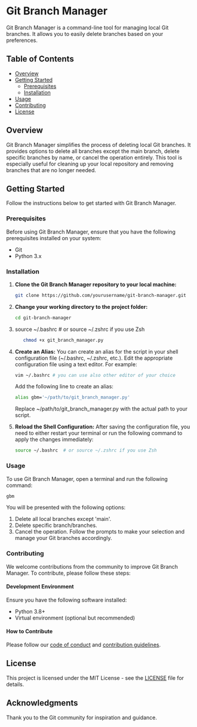 # Git Branch Manager

Git Branch Manager is a command-line tool for managing local Git branches. It allows you to easily delete branches based on your preferences.

## Table of Contents

- [Overview](#overview)
- [Getting Started](#getting-started)
  - [Prerequisites](#prerequisites)
  - [Installation](#installation)
- [Usage](#usage)
- [Contributing](#contributing)
- [License](#license)

## Overview

Git Branch Manager simplifies the process of deleting local Git branches. It provides options to delete all branches except the main branch, delete specific branches by name, or cancel the operation entirely. This tool is especially useful for cleaning up your local repository and removing branches that are no longer needed.

## Getting Started

Follow the instructions below to get started with Git Branch Manager.

### Prerequisites

Before using Git Branch Manager, ensure that you have the following prerequisites installed on your system:

- Git
- Python 3.x

### Installation

1. **Clone the Git Branch Manager repository to your local machine:**

   ```bash
   git clone https://github.com/yourusername/git-branch-manager.git
   ```
2. **Change your working directory to the project folder:**
    ```bash
    cd git-branch-manager
    ```
3. source ~/.bashrc  # or source ~/.zshrc if you use Zsh

    ```bash
       chmod +x git_branch_manager.py
    ```
4. **Create an Alias:**
   You can create an alias for the script in your shell configuration file (~/.bashrc, ~/.zshrc, etc.). Edit the appropriate configuration file using a text editor. For example:
    ```bash
    vim ~/.bashrc # you can use also other editor of your choice
    ```
   Add the following line to create an alias:
    ```bash
    alias gbm='~/path/to/git_branch_manager.py'
    ```
   Replace ~/path/to/git_branch_manager.py with the actual path to your script.
5. **Reload the Shell Configuration:** After saving the configuration file, you need to either restart your terminal or run the following command to apply the changes immediately:
    ```bash
    source ~/.bashrc  # or source ~/.zshrc if you use Zsh
    ```

### Usage
To use Git Branch Manager, open a terminal and run the following command:
```bash
gbm
```
You will be presented with the following options:

1. Delete all local branches except 'main'.
2. Delete specific branch/branches.
3. Cancel the operation.
Follow the prompts to make your selection and manage your Git branches accordingly.

### Contributing

We welcome contributions from the community to improve Git Branch Manager. To contribute, please follow these steps:

#### Development Environment

Ensure you have the following software installed:

- Python 3.8+
- Virtual environment (optional but recommended)

#### How to Contribute
Please follow our [code of conduct](CODE_OF_CONDUCT.md) and [contribution guidelines](CONTRIBUTING.md).

## License

This project is licensed under the MIT License - see the [LICENSE](LICENSE) file for details.

## Acknowledgments

Thank you to the Git community for inspiration and guidance.

